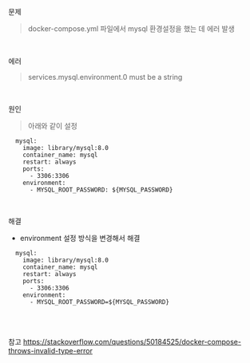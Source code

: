 문제
> docker-compose.yml 파일에서 mysql 환경설정을 했는 데 에러 발생

<br>

에러
> services.mysql.environment.0 must be a string

<br>

원인
> 아래와 같이 설정
```
  mysql:
    image: library/mysql:8.0
    container_name: mysql
    restart: always
    ports:
      - 3306:3306
    environment:
      - MYSQL_ROOT_PASSWORD: ${MYSQL_PASSWORD}
```

<br>

해결
- environment 설정 방식을 변경해서 해결
```
  mysql:
    image: library/mysql:8.0
    container_name: mysql
    restart: always
    ports:
      - 3306:3306
    environment:
      - MYSQL_ROOT_PASSWORD=${MYSQL_PASSWORD}
```

<br>
<br>

참고 https://stackoverflow.com/questions/50184525/docker-compose-throws-invalid-type-error
